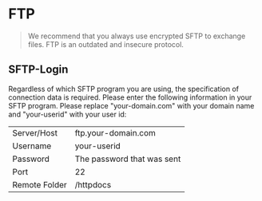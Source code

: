 # FTP

> We recommend that you always use encrypted SFTP to exchange files. FTP is an outdated and insecure protocol.

## SFTP-Login

Regardless of which SFTP program you are using, the specification of connection data is required. Please enter the following information in your SFTP program. Please replace "your-domain.com" with your domain name and "your-userid" with your user id:

|                          |                                  |
|--------------------------|----------------------------------|
| Server/Host              | ftp.your-domain.com              |
| Username                 | your-userid                      |
| Password                 | The password that was sent       |
| Port                     | 22                               |
| Remote Folder            | /httpdocs                        |
